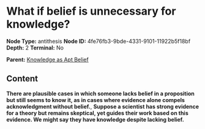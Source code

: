 # What if belief is unnecessary for knowledge?

**Node Type:** antithesis
**Node ID:** 4fe76fb3-9bde-4331-9101-11922b5f18bf
**Depth:** 2
**Terminal:** No

**Parent:** [Knowledge as Apt Belief](knowledge-as-apt-belief.md)

## Content

**There are plausible cases in which someone lacks belief in a proposition but still seems to know it, as in cases where evidence alone compels acknowledgment without belief.**, **Suppose a scientist has strong evidence for a theory but remains skeptical, yet guides their work based on this evidence. We might say they have knowledge despite lacking belief.**
